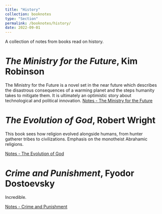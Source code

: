 ```yaml
---
title: "History"
collection: booknotes
type: "Section"
permalink: /booknotes/history/
date: 2022-09-01
---
```


A collection of notes from books read on history.

# *The Ministry for the Future*, Kim Robinson
The Ministry for the Future is a novel set in the near future which describes the disastrous consequences of a warming planet and the steps humanity takes to mitigate them. It is ultimately an optimistic story about technological and political innovation.
[Notes - The Ministry for the Future](https://john-lyne.github.io/booknotes/fiction/ministry)

# *The Evolution of God*, Robert Wright
This book sees how religion evolved alongside humans, from hunter gatherer tribes to civilizations. Emphasis on the monotheist Abrahamic religions.

[Notes - The Evolution of God](https://john-lyne.github.io/booknotes/fiction/evo_god)

# *Crime and Punishment*, Fyodor Dostoevsky
Incredible.

[Notes - Crime and Punishment](https://john-lyne.github.io/booknotes/fiction/candp)
